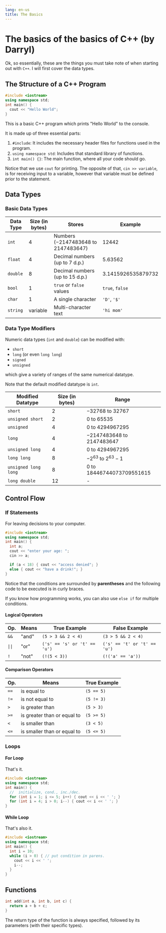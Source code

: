 ```yaml
---
lang: en-us
title: The Basics
---
```


# The basics of the basics of C++ (by Darryl)

Ok, so essentially, these are the things you must take note of when starting out with `C++`. I will first cover the data types.

## The Structure of a C++ Program

```cpp
#include <iostream>
using namespace std;
int main() {
  cout << "Hello World";
}
```

This is a basic C++ program which prints "Hello World" to the console.

It is made up of three essential parts:

1. `#include`: It includes the necessary header files for functions used in the program.
2. `using namespace std`: Includes that standard library of functions.
3. `int main() {}`: The main function, where all your code should go.

Notice that we use `cout` for printing. The opposite of that, `cin >> variable`,
is for receiving input to a variable, however that variable must be defined prior to the statement.

## Data Types

### Basic Data Types

| Data Type | Size (in bytes) | Stores                                        | Example              |
| --------- | --------------- | --------------------------------------------- | -------------------- |
| `int`     | $4$             | Numbers ($-2 147 483 648$ to $2 147 483 647$) | $12 442$             |
| `float`   | $4$             | Decimal numbers (up to $7$ d.p.)              | $5.63562$            |
| `double`  | $8$             | Decimal numbers (up to $15$ d.p.)             | $3.1415926535879732$ |
| `bool`    | $1$             | `true` or `false` values                      | `true`, `false`      |
| `char`    | $1$             | A single character                            | `'D'`, `'$'`         |
| `string`  | variable        | Multi-character text                          | `'hi mom'`           |

### Data Type Modifiers

Numeric data types (`int` and `double`) can be modified with:

- `short`
- `long` (or even `long long`)
- `signed`
- `unsigned`

which give a variety of ranges of the same numerical datatype.

Note that the default modified datatype is `int`.

| Modified Datatype    | Size (in bytes) | Range                               |
| -------------------- | --------------- | ----------------------------------- |
| `short`              | $2$             | $-32 768$ to $32 767$               |
| `unsigned short`     | $2$             | $0$ to $65 535$                     |
| `unsigned`           | $4$             | $0$ to $4 294 967 295$              |
| `long`               | $4$             | $-2 147 483 648$ to $2 147 483 647$ |
| `unsigned long`      | $4$             | $0$ to $4 294 967 295$              |
| `long long`          | $8$             | $-2^{63}$ to $2^{63} - 1$           |
| `unsigned long long` | $8$             | $0$ to $18 446 744 073 709 551 615$ |
| `long double`        | $12$            | -                                   |

## Control Flow

### If Statements

For leaving decisions to your computer.

```cpp
#include <iostream>
using namespace std;
int main() {
  int a;
  cout << "enter your age: ";
  cin >> a;

  if (a < 18) { cout << "access denied"; }
  else { cout << "have a drink!"; }
}
```

Notice that the conditions are surrounded by **parentheses**
and the following code to be executed is in curly braces.

If you know how programming works, you can also use `else if` for multiple conditions.

#### Logical Operators

| Op.    | Means | True Example                 | False Example                |
| ------ | ----- | ---------------------------- | ---------------------------- |
| `&&`   | "and" | `(5 > 3 && 2 < 4)`           | `(3 > 5 && 2 < 4)`           |
| `\|\|` | "or"  | `('s' == 's' or 't' == 'u')` | `('s' == 't' or 't' == 'u')` |
| `!`    | "not" | `(!(5 < 3))`                 | `(!('a' == 'a'))`            |

#### Comparison Operators

| Op.  | Means                       | True Example |
| ---- | --------------------------- | ------------ |
| `==` | is equal to                 | `(5 == 5)`   |
| `!=` | is not equal to             | `(5 != 3)`   |
| `>`  | is greater than             | `(5 > 3)`    |
| `>=` | is greater than or equal to | `(5 >= 5)`   |
| `<`  | is smaller than             | `(3 < 5)`    |
| `<=` | is smaller than or equal to | `(5 <= 5)`   |

### Loops

#### For Loop

That's it.

```cpp
#include <iostream>
using namespace std;
int main() {
  //  initialize, cond., inc./dec.
  for (int i = 1; i <= 5; i++) { cout << i << ' '; }
  for (int i = 4; i > 0; i--) { cout << i << ' '; }
}
```

#### While Loop

That's also it.

```cpp
#include <iostream>
using namespace std;
int main() {
  int i = 10;
  while (i > 0) { // put condition in parens.
    cout << i << ' ';
    i--;
  }
}
```

## Functions

```cpp
int add(int a, int b, int c) {
  return a + b + c;
}
```

The return type of the function is always specified,
followed by its parameters (with their specific types).
